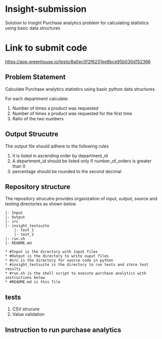# Insight-submission
 Solution to Insight Purchase analytics problem for calculating statistics using basic data structures

# Link to submit code
https://app.greenhouse.io/tests/8a0ec0f2f6231ee8bce95b030d152366

## Problem Statement
Calculate Purchase analytics statistics using basic python data structures.

For each department calculate:

1. Number of times a product was requested
2. Number of times a product was requested for the first time
3. Ratio of the two numbers

## Output Strucutre
The output file should adhere to the following rules

1. It is listed in ascending order by department_id
2. A department_id should be listed only if number_of_orders is greater than 0
3. percentage should be rounded to the second decimal

## Repository structure
The repository strucutre provides organization of input, output, source and testing directories as shown below.

	|- Input 
	|- Output
	|- src
	|- insight_testsuite
		|- test_1
		|- test_2
	|- run.sh
	|- README.md

	* #Input is the directory with input files
	* #Output is the directory to write ouput files
	* #src is the directory for source code in python
	* #insight_testsuite is the directory to run tests and store test results
	* #run.sh is the shell script to execute purchase analytics with instructions below
	* #README.md is this file 

## tests
1. CSV strucure
2. Value validation

## Instruction to run purchase analytics


